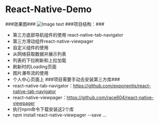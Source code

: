 # React-Native-Demo
###效果图###
![Image text](http://ww4.sinaimg.cn/large/0060lm7Tgw1f8pefl406gg30b10i51kz.gif)
###项目结构：###
- 第三方底部导航组件的使用 react-native-tab-navigator
- 第三方滑动组件react-native-viewpager
- 自定义组件的使用
- 从网络获取数据并展示列表
- 列表的下拉刷新和上拉加载
- 刷新时的Loading页面
- 图片瀑布流的使用
- 个人中心页面上
###项目需要手动去安装第三方库###
- react-native-tab-navigator：https://github.com/exponentjs/react-native-tab-navigator
- react-native-viewpager：https://github.com/race604/react-native-viewpager
- 执行npm命令下载安装这2个库
- npm install react-native-viewpager --save 
...
